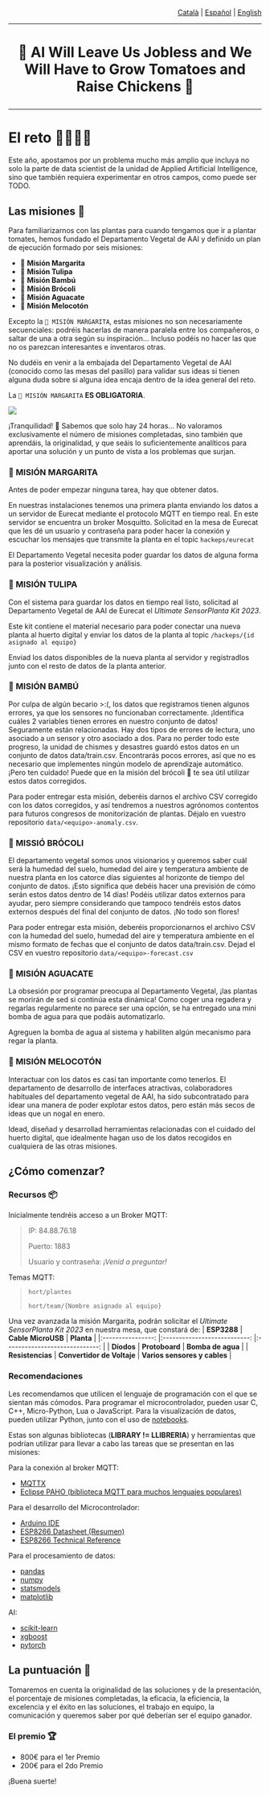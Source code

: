 <p align="right"><a href="https://github.com/Applied-Artificial-Intelligence-Eurecat/hackeps/blob/main/README.md">Català</a> | <a href="https://github.com/Applied-Artificial-Intelligence-Eurecat/hackeps/blob/main/README-es.md">Español</a> | <a href="https://github.com/Applied-Artificial-Intelligence-Eurecat/hackeps/blob/main/README-en.md">English</a></p>

-----

<h1 align="center">

🔬 AI Will Leave Us Jobless and We Will Have to Grow Tomatoes and Raise Chickens 🌱

</h1>

-----
# El reto 👨‍🌾👩‍🌾
 
Este año, apostamos por un problema mucho más amplio que incluya no solo la parte de data scientist de la unidad de Applied Artificial Intelligence, sino que también requiera experimentar en otros campos, como puede ser TODO.

## Las misiones 🍅
Para familiarizarnos con las plantas para cuando tengamos que ir a plantar tomates, hemos fundado el Departamento Vegetal de AAI y definido un plan de ejecución formado por seis misiones:

- 🌼 **Misión Margarita**
- 🌷 **Misión Tulipa**
- 🎋 **Misión Bambú**
- 🥦 **Misión Brócoli**
- 🥑 **Misión Aguacate**
- 🍑 **Misión Melocotón**

Excepto la `🌼 MISIÓN MARGARITA`, estas misiones no son necesariamente secuenciales: podréis hacerlas de manera paralela entre los compañeros, o saltar de una a otra según su inspiración... Incluso podéis no hacer las que no os parezcan interesantes e inventaros otras.

No dudéis en venir a la embajada del Departamento Vegetal de AAI (conocido como las mesas del pasillo) para validar sus ideas si tienen alguna duda sobre si alguna idea encaja dentro de la idea general del reto.

La `🌼 MISIÓN MARGARITA` **ES OBLIGATORIA**.

![](https://media.tenor.com/aeV80XD4CSgAAAAd/guidlines-pirates-of-the-caribbean.gif)

¡Tranquilidad! 🥴 Sabemos que solo hay 24 horas... No valoramos exclusivamente el número de misiones completadas, sino también que aprendáis, la originalidad, y que seáis lo suficientemente analíticos para aportar una solución y un punto de vista a los problemas que surjan.


### 🌼 MISIÓN MARGARITA 
Antes de poder empezar ninguna tarea, hay que obtener datos.

En nuestras instalaciones tenemos una primera planta enviando los datos a un servidor de Eurecat mediante el protocolo MQTT en tiempo real. En este servidor se encuentra un broker Mosquitto. Solicitad en la mesa de Eurecat que les dé un usuario y contraseña para poder hacer la conexión y escuchar los mensajes que transmite la planta en el topic `hackeps/eurecat`

El Departamento Vegetal necesita poder guardar los datos de alguna forma para la posterior visualización y análisis.

### 🌷 MISIÓN TULIPA
Con el sistema para guardar los datos en tiempo real listo, solicitad al Departamento Vegetal de AAI de Eurecat el _Ultimate SensorPlanta Kit 2023_.

Este kit contiene el material necesario para poder conectar una nueva planta al huerto digital y enviar los datos de la planta al topic `/hackeps/{id asignado al equipo}`

Enviad los datos disponibles de la nueva planta al servidor y registradlos junto con el resto de datos de la planta anterior.

### 🎋 MISIÓN BAMBÚ
Por culpa de algún becario >:(, los datos que registramos tienen algunos errores, ya que los sensores no funcionaban correctamente. ¡Identifica cuáles 2 variables tienen errores en nuestro conjunto de datos! Seguramente están relacionadas. Hay dos tipos de errores de lectura, uno asociado a un sensor y otro asociado a dos. Para no perder todo este progreso, la unidad de chismes y desastres guardó estos datos en un conjunto de datos data/train.csv. Encontrarás pocos errores, así que no es necesario que implementes ningún modelo de aprendizaje automático. ¡Pero ten cuidado! Puede que en la misión del brócoli 🥦 te sea útil utilizar estos datos corregidos.

Para poder entregar esta misión, deberéis darnos el archivo CSV corregido con los datos corregidos, y así tendremos a nuestros agrónomos contentos para futuros congresos de monitorización de plantas. Déjalo en vuestro repositorio `data/<equipo>-anomaly.csv`.

### 🥦 MISSIÓ BRÓCOLI

El departamento vegetal somos unos visionarios y queremos saber cuál será la humedad del suelo, humedad del aire y temperatura ambiente de nuestra planta en los catorce días siguientes al horizonte de tiempo del conjunto de datos. ¡Esto significa que debéis hacer una previsión de cómo serán estos datos dentro de 14 días! Podéis utilizar datos externos para ayudar, pero siempre considerando que tampoco tendréis estos datos externos después del final del conjunto de datos. ¡No todo son flores!

Para poder entregar esta misión, deberéis proporcionarnos el archivo CSV con la humedad del suelo, humedad del aire y temperatura ambiente en el mismo formato de fechas que el conjunto de datos data/train.csv. Dejad el CSV en vuestro repositorio `data/<equipo>-forecast.csv`


### 🥑 MISIÓN AGUACATE
La obsesión por programar preocupa al Departamento Vegetal, ¡las plantas se morirán de sed si continúa esta dinámica! Como coger una regadera y regarlas regularmente no parece ser una opción, se ha entregado una mini bomba de agua para que podáis automatizarlo.

Agreguen la bomba de agua al sistema y habiliten algún mecanismo para regar la planta.

### 🍑 MISIÓN MELOCOTÓN
Interactuar con los datos es casi tan importante como tenerlos. El departamento de desarrollo de interfaces atractivas, colaboradores habituales del departamento vegetal de AAI, ha sido subcontratado para idear una manera de poder explotar estos datos, pero están más secos de ideas que un nogal en enero.

Idead, diseñad y desarrollad herramientas relacionadas con el cuidado del huerto digital, que idealmente hagan uso de los datos recogidos en cualquiera de las otras misiones.


## ¿Cómo comenzar?

### Recursos 📦
Inicialmente tendréis acceso a un Broker MQTT:
> IP: 84.88.76.18
>
> Puerto: 1883
>
> Usuario y contraseña: _¡Venid a preguntar!_

Temas MQTT:
> `hort/plantes`
>
> `hort/team/{Nombre asignado al equipo}`

Una vez avanzada la misión Margarita, podrán solicitar el _Ultimate SensorPlanta Kit 2023_ en nuestra mesa, que constará de:
|    **ESP3288**   	|      **Cable MicroUSB**     	|           **Planta**          	|
|:----------------:	|:---------------------------:	|:-----------------------------:	|
|    **Díodos**    	|        **Protoboard**       	|       **Bomba de agua**       	|
| **Resistencias** 	| **Convertidor de Voltaje** 	| **Varios sensores y cables** 	|

### Recomendaciones
Les recomendamos que utilicen el lenguaje de programación con el que se sientan más cómodos. Para programar el microcontrolador, pueden usar C, C++, Micro-Python, Lua o JavaScript. Para la visualización de datos, pueden utilizar Python, junto con el uso de [notebooks](https://jupyter.org/).

Estas son algunas bibliotecas (**LIBRARY != LLIBRERIA**) y herramientas que podrían utilizar para llevar a cabo las tareas que se presentan en las misiones:

Para la conexión al broker MQTT:
- [MQTTX](https://mqttx.app/)
- [Eclipse PAHO (biblioteca MQTT para muchos lenguajes populares)](https://eclipse.dev/paho/)

Para el desarrollo del Microcontrolador:
- [Arduino IDE](https://www.arduino.cc/en/software)
- [ESP8266 Datasheet (Resumen)](https://github.com/Applied-Artificial-Intelligence-Eurecat/hackeps/blob/main/documentation/NodeMCU%20Documentation.pdf)
- [ESP8266 Technical Reference](https://www.espressif.com/sites/default/files/documentation/esp8266-technical_reference_en.pdf) 

Para el procesamiento de datos:
- [pandas](https://pandas.pydata.org/)
- [numpy](https://numpy.org/)
- [statsmodels](https://www.statsmodels.org/)
- [matplotlib](https://pypi.org/project/matplotlib/)

AI:
- [scikit-learn](https://scikit-learn.org/stable/index.html)
- [xgboost](https://xgboost.readthedocs.io/en/stable/)
- [pytorch](https://pytorch.org/)


## La puntuación 👀

Tomaremos en cuenta la originalidad de las soluciones y de la presentación, el porcentaje de misiones completadas,
la eficacia, la eficiencia, la excelencia y el éxito en las soluciones, el trabajo en equipo, la comunicación y queremos saber por qué deberían ser el equipo ganador.

### El premio 🏆
- 800€ para el 1er Premio
- 200€ para el 2do Premio 

¡Buena suerte!
